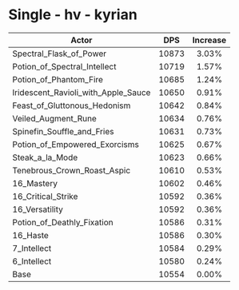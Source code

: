 # Single - hv - kyrian
| Actor | DPS | Increase |
|---|:---:|:---:|
|Spectral_Flask_of_Power|10873|3.03%|
|Potion_of_Spectral_Intellect|10719|1.57%|
|Potion_of_Phantom_Fire|10685|1.24%|
|Iridescent_Ravioli_with_Apple_Sauce|10650|0.91%|
|Feast_of_Gluttonous_Hedonism|10642|0.84%|
|Veiled_Augment_Rune|10634|0.76%|
|Spinefin_Souffle_and_Fries|10631|0.73%|
|Potion_of_Empowered_Exorcisms|10625|0.67%|
|Steak_a_la_Mode|10623|0.66%|
|Tenebrous_Crown_Roast_Aspic|10610|0.53%|
|16_Mastery|10602|0.46%|
|16_Critical_Strike|10592|0.36%|
|16_Versatility|10592|0.36%|
|Potion_of_Deathly_Fixation|10586|0.31%|
|16_Haste|10586|0.30%|
|7_Intellect|10584|0.29%|
|6_Intellect|10580|0.24%|
|Base|10554|0.00%|
